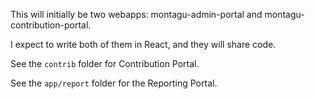 This will initially be two webapps: montagu-admin-portal and montagu-contribution-portal.

I expect to write both of them in React, and they will share code.

See the `contrib` folder for Contribution Portal.

See the `app/report` folder for the Reporting Portal.